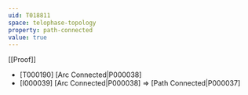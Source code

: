 ```yaml
---
uid: T018811
space: telophase-topology
property: path-connected
value: true
---
```

[[Proof]]

* [T000190] [Arc Connected|P000038]
* [I000039] [Arc Connected|P000038] => [Path Connected|P000037]


